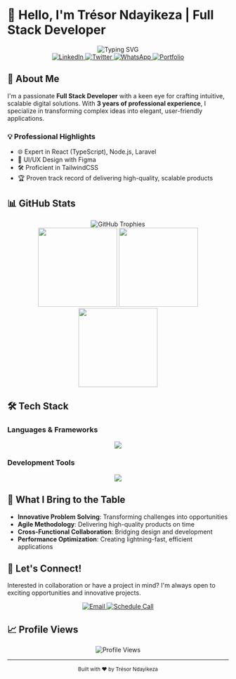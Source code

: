 # 👋 Hello, I'm Trésor Ndayikeza | Full Stack Developer

<div align="center">
  <img src="https://readme-typing-svg.demolab.com?font=Fira+Code&pause=1000&color=36BCF7&center=true&width=600&lines=Full+Stack+Developer+from+Burundi;Creating+Seamless+Digital+Experiences;Problem+Solver+%7C+Innovation+Enthusiast" alt="Typing SVG" />
</div>

<div align="center">
  <a href="https://www.linkedin.com/in/tresor-ndayikeza">
    <img src="https://img.shields.io/badge/LinkedIn-0077B5?style=for-the-badge&logo=linkedin&logoColor=white" alt="LinkedIn"/>
  </a>
  <a href="https://x.com/@coderkiddo">
    <img src="https://img.shields.io/badge/Twitter-1DA1F2?style=for-the-badge&logo=twitter&logoColor=white" alt="Twitter"/>
  </a>
  <a href="https://wa.me/+25766678298?text=Hello Mr Trésor">
    <img src="https://img.shields.io/badge/WhatsApp-25D366?style=for-the-badge&logo=whatsapp&logoColor=white" alt="WhatsApp"/>
  </a>
  <a href="https://kiddocoder.github.io/portfolio">
    <img src="https://img.shields.io/badge/Portfolio-000000?style=for-the-badge&logo=google-chrome&logoColor=white" alt="Portfolio"/>
  </a>
</div>

## 🚀 About Me

I'm a passionate **Full Stack Developer** with a keen eye for crafting intuitive, scalable digital solutions. With **3 years of professional experience**, I specialize in transforming complex ideas into elegant, user-friendly applications.

### 💡 Professional Highlights
- 🌐 Expert in React (TypeScript), Node.js, Laravel
- 🎨 UI/UX Design with Figma
- 🛠 Proficient in TailwindCSS
- 🏆 Proven track record of delivering high-quality, scalable products

## 📊 GitHub Stats

<div align="center">
  <img src="https://github-profile-trophy.vercel.app/?username=kiddocoder&theme=gitdimmed&no-frame=true&row=1&column=7" alt="GitHub Trophies" />
</div>

<div align="center">
  <img height="180em" src="https://github-readme-stats.vercel.app/api?username=kiddocoder&show_icons=true&theme=transparent&hide_border=true&include_all_commits=true&count_private=true" />
  <img height="180em" src="https://github-readme-streak-stats.herokuapp.com/?user=kiddocoder&theme=transparent&hide_border=true" />
  <img height="180em" src="https://github-readme-stats.vercel.app/api/top-langs/?username=kiddocoder&layout=compact&theme=transparent&hide_border=true" />
</div>

## 🛠️ Tech Stack

### Languages & Frameworks
<div align="center">
  <img src="https://skillicons.dev/icons?i=typescript,react,nodejs,mysql,mongodb,laravel,tailwind,html,css,sass,js" />
</div>

### Development Tools
<div align="center">
  <img src="https://skillicons.dev/icons?i=vscode,docker,git,postman,figma" />
</div>

## 🌟 What I Bring to the Table

- **Innovative Problem Solving**: Transforming challenges into opportunities
- **Agile Methodology**: Delivering high-quality products on time
- **Cross-Functional Collaboration**: Bridging design and development
- **Performance Optimization**: Creating lightning-fast, efficient applications

## 🤝 Let's Connect!

Interested in collaboration or have a project in mind? I'm always open to exciting opportunities and innovative projects.

<div align="center">
  <a href="mailto:tresornday@gmail.com">
    <img src="https://img.shields.io/badge/Email-D14836?style=for-the-badge&logo=gmail&logoColor=white" alt="Email"/>
  </a>
  <a href="https://kiddocoder.github.io/portfolio">
    <img src="https://img.shields.io/badge/Schedule%20a%20Call-4CAF50?style=for-the-badge&logo=google-meet&logoColor=white" alt="Schedule Call"/>
  </a>
</div>

## 📈 Profile Views

<div align="center">
  <img src="https://profile-counter.glitch.me/kiddocoder/count.svg" alt="Profile Views" />
</div>

---

<div align="center">
  <sub>Built with ❤️ by Trésor Ndayikeza</sub>
</div>
